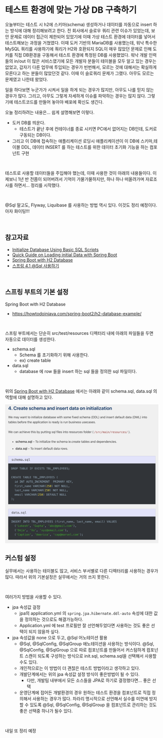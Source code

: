 # 테스트 환경에 맞는 가상 DB 구축하기

오늘부터는 테스트 시 h2에 스키마(schema) 생성하거나 데이터를 자동으로 insert 하는 방식에 대해 정리해보려고 한다. 전 회사에서 슬로우 쿼리 관련 이슈가 있었는데, 보안 문제로 데이터 접근이 제한되어 있었기에 이때 가상 테스트 환경에 데이터를 넣어서 테스트해보는 과정을 거쳤였다. 이때 도커 기반의 MariaDB를 사용했는데, 워낙 특수한 MySQL 쿼리를 사용하기에 쿼리가 H2와 호환되지 SQL이 매우 많았던 문제로 인해 도커를 직접 DB환경을 구동해서 테스트 환경에 특정된 DB를 사용했었다. 워낙 개발 인력들의 in/out 이 많은 서비스였기에 모든 개발자 분들이 테이블을 모두 알고 있는 경우는 없었고, 갑자기 다른 업무에 투입되는 경우가 빈번해서, 모르는 것에 대해서는 확실하게 모른다고 하는 분들이 많았던것 같다. 이때 이 슬로쿼리 문제가 그랬다. 아무도 모르는 문제였고 나한테 왔었다. <br>

일을 하다보면 누군가가 시켜서 일을 하게 되는 경우가 많지만, 아무도 나를 믿지 않는 경우가 많다. 그리고, 아무도 그렇게 자세하게 이슈를 파악하는 경우는 많지 않다. 그렇기에 테스트코드를 만들어 놓아야 배포에 확신도 생긴다.<br>

오늘 정리하려는 내용은... 쉽게 설명해보면 이렇다. 

- 도커 DB를 띄운다.
  - 테스트가 끝난 후에 컨테이너를 종료 시키면 PC에서 없어지는 DB인데, 도커로 구동되는 DB이다. 
- 그리고 이 DB에 접속하는 애플리케이션 로딩시 애플리케이션이 이 DB에 스키마,테이블 DDL, 데이터 INSERT 를 하는 테스트를 위한 데이터 초기화 기능을 하는 컴포넌트 구현

<br>

테스트로 사용할 데이터들을 주입해야 했는데, 이때 사용한 것이 아래의 내용들이다. 이제보니 1년 반 전쯤이 되어버려서 기억이 가물가물하지만, 하나 하나 떠올려가며 자료조사를 하면서... 정리를 시작했다.<br>

<br>

@Sql 말고도, Flyway, Liquibase 를 사용하는 방법 역시 있다. 이것도 정리 예정이다. 아자 화이팅!!!

<br>

## 참고자료

- [Initialize Database Using Basic SQL Scripts](https://docs.spring.io/spring-boot/docs/current/reference/html/howto.html#howto.data-initialization.using-basic-sql-scripts)
- [Quick Guide on Loading initial Data with Spring Boot](https://www.baeldung.com/spring-boot-data-sql-and-schema-sql)
- [Spring Boot with H2 Database](https://howtodoinjava.com/spring-boot2/h2-database-example/)
- [스프링 4.1 @Sql 사용하기](https://javacan.tistory.com/entry/spring41-AtSql-annotation-intro)

<br>

## 스프링 부트의 기본 설정

Spring Boot with H2 Database

- https://howtodoinjava.com/spring-boot2/h2-database-example/

<br>

스프링 부트에서는 단순히 src/test/resources 디렉터리 내에 아래의 파일들을 두면 자동으로 데이터를 생성한다.

- schema.sql
  - Schema 를 초기화하기 위해 사용한다.
  - ex) create table
- data.sql
  - database 에 row 들을 insert 하는 sql 들을 정의한 sql 파일이다.

<br>

위의 [Spring Boot with H2 Database](https://howtodoinjava.com/spring-boot2/h2-database-example/) 에서는 아래와 같이 schema.sql, data.sql 의 역할에 대해 설명하고 있다.

![이미지](./img/TDD-DB-1.png)





## 커스텀 설정

실무에서는 사용하는 테이블도 많고, 서비스 부서별로 다른 디렉터리를 사용하는 경우가 많다. 따라서 위의 기본설정은 실무에서는 거의 쓰지 못한다.<br>

<br>

여러가지 방법을 사용할 수 있다.

- jpa 속성값 걸정
  - jpa의 application.yml 의 `spring.jpa.hibernate.ddl-auto` 속성에 대한 값을 정의하는 것으로도 해결가능하다.
  - Application.yml 에 test 프로필만 잘 선언해두었다면 사용하는 것도 좋은 선택이 되지 않을까 싶다.
- jpa 속성값을 none 으로 두고, @Sql 어노테이션 활용
  - @Sql, @SqlConfig, @SqlGroup 애노테이션을 사용하는 방식이다. @Sql, @SqlConfig, @SqlGroup 으로 따로 컴포넌트를 만들어서 커스텀하게 컴포넌트 스캔이 되도록 구성하는 방식으로 init.sql, schema.sql을 선택해서 사용할 수도 있다.
  - 개인적으로는 이 방법이 더 괜찮은 테스트 방법이라고 생각하고 있다.
  - 개발단계에서는 위의 jpa 속성값 설정 방식이 좋은방법이 될 수 있다.
    - 다만, 개발팀 내부에서 모든 소스들을 JPA로 하기로 결정했다면... 좋은 선택
  - 운영단계에 접어든 개발환경의 경우 원하는 테스트 환경을 컴포넌트로 직접 정의해서 사용하는 경우가 많다. 차라리 명시적으로 선언해서 실수를 미연에 방지할 수 있도록 @Sql, @SqlConfig, @SqlGroup 을 컴포넌트로 관리하는 것도 좋은 선택중 하나가 될수 있다.

<br>

내일 또 정리 예정

<br>

























